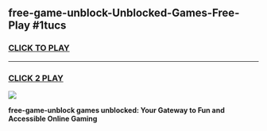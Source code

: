 
## free-game-unblock-Unblocked-Games-Free-Play #1tucs
<h3>
<a href="https://us.freeplayer.one?title=free-game-unblock&ref=9M">CLICK TO PLAY</a></h3>
<hr>

<h3>
<a href="https://us.freeplayer.one?title=free-game-unblock&ref=9M">CLICK 2 PLAY</a>
  
</h3>

<a href="https://us.freeplayer.one?title=free-game-unblock&ref=9M"><img src="https://clearcache.store/games.png"></a>


**free-game-unblock games unblocked: Your Gateway to Fun and Accessible Online Gaming**
